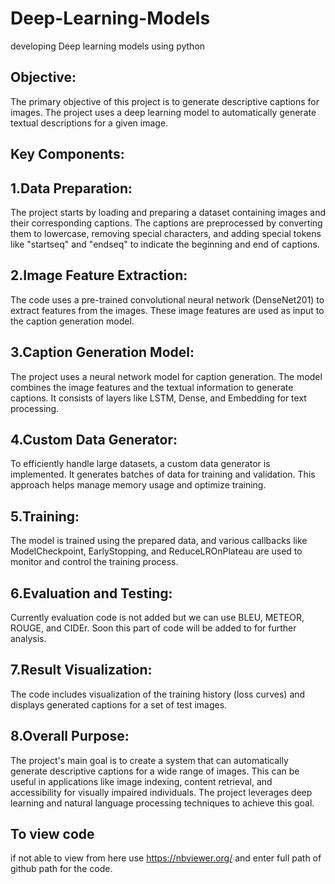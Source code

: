 # Deep-Learning-Models
developing Deep learning models using python

## Objective:
The primary objective of this project is to generate descriptive captions for images. The project uses a deep learning model to automatically generate textual descriptions for a given image.

## Key Components:

## 1.Data Preparation:
The project starts by loading and preparing a dataset containing images and their corresponding captions. The captions are preprocessed by converting them to lowercase, removing special characters, and adding special tokens like "startseq" and "endseq" to indicate the beginning and end of captions.

## 2.Image Feature Extraction:
The code uses a pre-trained convolutional neural network (DenseNet201) to extract features from the images. These image features are used as input to the caption generation model.

## 3.Caption Generation Model:  
The project uses a neural network model for caption generation. The model combines the image features and the textual information to generate captions. It consists of layers like LSTM, Dense, and Embedding for text processing.

## 4.Custom Data Generator:  
To efficiently handle large datasets, a custom data generator is implemented. It generates batches of data for training and validation. This approach helps manage memory usage and optimize training.

## 5.Training:  
The model is trained using the prepared data, and various callbacks like ModelCheckpoint, EarlyStopping, and ReduceLROnPlateau are used to monitor and control the training process.

## 6.Evaluation and Testing:  
Currently evaluation code is not added but we can use BLEU, METEOR, ROUGE, and CIDEr. Soon this part of code will be added to for further analysis.

## 7.Result Visualization:  
The code includes visualization of the training history (loss curves) and displays generated captions for a set of test images.

## 8.Overall Purpose: 
The project's main goal is to create a system that can automatically generate descriptive captions for a wide range of images. This can be useful in applications like image indexing, content retrieval, and accessibility for visually impaired individuals. The project leverages deep learning and natural language processing techniques to achieve this goal.

## To view code
if not able to view from here use https://nbviewer.org/ and enter full path of github path for the code.
